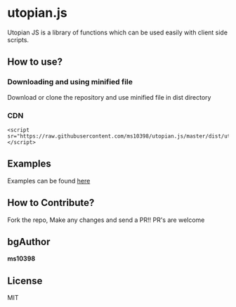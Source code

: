 # utopian.js

Utopian JS is a library of functions which can be used easily with client side scripts.

## How to use?

### Downloading and using minified file

Download or clone the repository and use minified file in dist directory

### CDN

```
<script sr="https://raw.githubusercontent.com/ms10398/utopian.js/master/dist/utopian.min.js"></script>
```

## Examples

Examples can be found [here](examples/index.html)

## How to Contribute?

Fork the repo, Make any changes and send a PR!!
PR's are welcome

## bgAuthor

**ms10398**

## License

MIT
